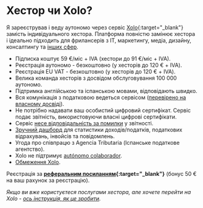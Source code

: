 # Хестор чи Xolo?

Я зареєстрував і веду аутономо через сервіс [Xolo](https://bit.ly/xolosignup){:target="_blank"}
замість індивідуального хестора. Платформа повністю замінює хестора і ідеально підходить для фрилансерів з IT,
маркетингу, медіа, дизайну, консалтингу та [інших сфер](#чи-підійде-вам-xolo).

- Підписка коштує 59 €/міс + IVA (хестори до 91 €/міс + IVA).
- Реєстрація аутономо - безкоштовно (у хесторів до 120 € + IVA).
- Реєстрація EU VAT - безкоштовно (у хесторів до 120 € + IVA).
- Велика команда хесторів з досвідом обслуговування 100 000 аутономо.
- Підтримка англійською та іспанською мовами, відповідають швидко.
- Вся комунікація з податковою ведеться
  сервісом ([перевірено на власному досвіді](#моя-проблема-з-іспанською-податковою)).
- Не потрібно надавати ваш особистий цифровий сертифікат. Сервіс подає звітність, використовуючи власні цифрові
  сертифікати.
- Сервіс [несе відповідальність за помилки](#відповідальність-xolo) у звітності.
- [Зручний дашборд](#демо-дашборда-туторіали) для статистики доходів/податків, податкових відрахувань, інвойсів та
  повідомлень.
- Угода про співпрацю з Agencia Tributaria (Іспанське податкове агентство).
- Xolo не підтримує [autónomo colaborador](#autónomo-colaborador).
- [Обмеження Xolo](#чи-підійде-вам-xolo).

Реєстрація за **[реферальним посиланням](https://bit.ly/xolosignup){:target="_blank"}** (бонус 50 € на ваш
рахунок за реєстрацію).

_Якщо ви вже користуєтеся послугами хестора, але хочете перейти на
Xolo - [ось інструкція, як це зробити](#перехід-від-хестора-на-xolo)._
